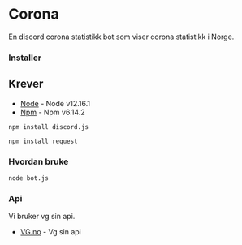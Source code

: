 # Corona 
En discord corona statistikk bot som viser corona statistikk i Norge.
### Installer

## Krever
* [Node](https://nodejs.org/en/) - Node v12.16.1
* [Npm](https://npmjs.com) - Npm v6.14.2

```
npm install discord.js
```
```
npm install request
```

### Hvordan bruke
```
node bot.js
```

### Api
Vi bruker vg sin api.
* [VG.no](https://www.vg.no/spesial/2020/corona-viruset/data/norway-region-data/) - Vg sin api